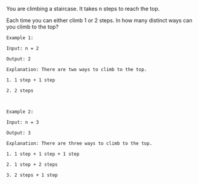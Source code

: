 You are climbing a staircase. It takes n steps to reach the top.

Each time you can either climb 1 or 2 steps. In how many distinct ways can you climb to the top?

	Example 1:

	Input: n = 2

	Output: 2

	Explanation: There are two ways to climb to the top.

	1. 1 step + 1 step

	2. 2 steps



	Example 2:

	Input: n = 3

	Output: 3

	Explanation: There are three ways to climb to the top.

	1. 1 step + 1 step + 1 step

	2. 1 step + 2 steps

	3. 2 steps + 1 step